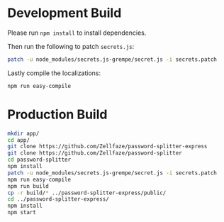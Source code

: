 # Development Build

Please run `npm install` to install dependencies.

Then run the following to patch `secrets.js`:
```bash
patch -u node_modules/secrets.js-grempe/secret.js -i secrets.patch
```

Lastly compile the localizations:
```bash
npm run easy-compile
```

# Production Build

```bash
mkdir app/
cd app/
git clone https://github.com/Zellfaze/password-splitter-express
git clone https://github.com/Zellfaze/password-splitter
cd password-splitter
npm install
patch -u node_modules/secrets.js-grempe/secret.js -i secrets.patch
npm run easy-compile
npm run build
cp -r build/* ../password-splitter-express/public/
cd ../password-splitter-express/
npm install
npm start
```
